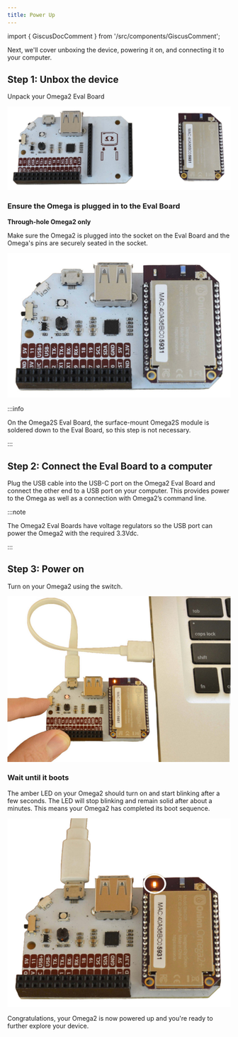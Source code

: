 ```yaml
---
title: Power Up
---
```


import { GiscusDocComment } from '/src/components/GiscusComment';

Next, we'll cover unboxing the device, powering it on, and connecting it to your computer.

## Step 1: Unbox the device

Unpack your Omega2 Eval Board

![omega2-unboxing](./assets/omega2-unboxing.jpg)

### Ensure the Omega is plugged in to the Eval Board 

**Through-hole Omega2 only**

Make sure the Omega2 is plugged into the socket on the Eval Board and the Omega's pins are securely seated in the socket.

![omega2-connected](./assets/omega2-connected.jpg)

:::info

On the Omega2S Eval Board, the surface-mount Omega2S module is soldered down to the Eval Board, so this step is not necessary.

:::

## Step 2: Connect the Eval Board to a computer

Plug the USB cable into the USB-C port on the Omega2 Eval Board and connect the other end to a USB port on your computer. This provides power to the Omega as well as a connection with Omega2’s command line.


:::note

The Omega2 Eval Boards have voltage regulators so the USB port can power the Omega2 with the required 3.3Vdc.

:::

## Step 3: Power on

Turn on your Omega2 using the switch.

![omega2-switched-on](./assets/omega2-switchedon.jpg)

### Wait until it boots

The amber LED on your Omega2 should turn on and start blinking after a few seconds. The LED will stop blinking and remain solid after about a minutes. This means your Omega2 has completed its boot sequence.

![omega2-booted-up](./assets/omega2-led-active.jpg)

Congratulations, your Omega2 is now powered up and you're ready to further explore your device.


<GiscusDocComment />
